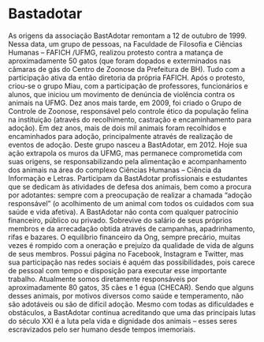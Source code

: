 # Bastadotar

As origens da associação BastAdotar remontam a 12 de outubro de 1999. Nessa data, um grupo de pessoas, na Faculdade de Filosofia e Ciências Humanas – FAFICH /UFMG, realizou protesto contra a matança de aproximadamente 50 gatos (que foram dopados e exterminados nas câmaras de gás do Centro de Zoonose da Prefeitura de BH). Tudo com a participação ativa da então diretoria da própria FAFICH.
Após o protesto, criou-se o grupo Miau, com a participação de professores, funcionários e alunos, que iniciou um movimento de denúncia de violência contra os animais na UFMG. Dez anos mais tarde, em 2009, foi criado o Grupo de Controle de Zoonose, responsável pelo controle ético da população felina na instituição (através do recolhimento, castração e encaminhamento para adoção). Em dez anos, mais de dois mil animais foram recolhidos e encaminhados para adoção, principalmente através de realização de eventos de adoção.
Deste grupo nasceu a BastAdotar, em 2012. Hoje sua ação extrapola os muros da UFMG, mas permanece comprometida com suas origens, se responsabilizando pela alimentação e acompanhamento dos animais na área do complexo Ciências Humanas – Ciência da Informação e Letras. Participam da BastAdotar profissionais e estudantes que se dedicam às atividades de defesa dos animais, bem como a procura por adotantes: sempre com a preocupação de realizar a chamada “adoção responsável” (o acolhimento de um animal com todos os cuidados com sua saúde e vida afetiva). A BastAdotar não conta com qualquer patrocínio financeiro, público ou privado. Sobrevive do salário de seus próprios membros e da arrecadação obtida através de campanhas, apadrinhamento, rifas e bazares. O equilíbrio financeiro da Ong, sempre precário, muitas vezes é rompido com a oneração e prejuízo da qualidade de vida de alguns de seus membros.
Possui página no Facebook, Instagram e Twitter, mas sua participação nas redes sociais é aquém das possibilidades, pois carece de pessoal com tempo e disposição para executar esse importante trabalho.
Atualmente somos diretamente responsáveis por aproximadamente 80 gatos, 35 cães e 1 égua (CHECAR). Sendo que alguns desses animais, por motivos diversos como saúde e temperamento, não são adotáveis ou são de difícil adoção.
Mesmo com todas as dificuldades e obstáculos, a BastAdotar continua acreditando que uma das principais lutas do século XXI é a luta pela vida e dignidade dos animais – esses seres escravizados pelo ser humano desde tempos imemoriais.
